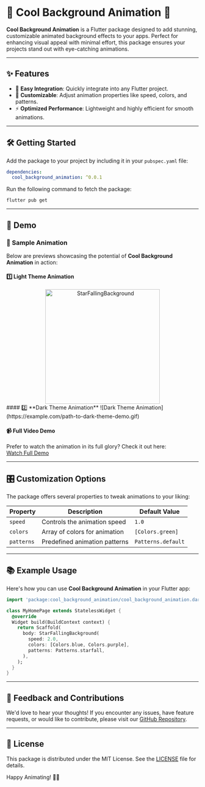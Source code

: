 # 🌈 Cool Background Animation 🌌

**Cool Background Animation** is a Flutter package designed to add stunning, customizable animated background effects to your apps. Perfect for enhancing visual appeal with minimal effort, this package ensures your projects stand out with eye-catching animations.

---

## ✨ Features
- 🚀 **Easy Integration**: Quickly integrate into any Flutter project.
- 🎨 **Customizable**: Adjust animation properties like speed, colors, and patterns.
- ⚡ **Optimized Performance**: Lightweight and highly efficient for smooth animations.

---

## 🛠️ Getting Started
Add the package to your project by including it in your `pubspec.yaml` file:

```yaml
dependencies:
  cool_background_animation: ^0.0.1
```

Run the following command to fetch the package:
```bash
flutter pub get
```

---

## 🎥 Demo
### 🌟 Sample Animation
Below are previews showcasing the potential of **Cool Background Animation** in action:

#### 1️⃣ **Light Theme Animation**
<div align="center">
  <img src="https://github.com/AIdevol/cool_background_animation/blob/main/example/assets/animations/starfalling.gif" alt="StarFallingBackground " width="300"/>
</div>
#### 2️⃣ **Dark Theme Animation**
![Dark Theme Animation](https://example.com/path-to-dark-theme-demo.gif)

#### 📹 **Full Video Demo**
Prefer to watch the animation in its full glory? Check it out here:  
[Watch Full Demo](https://example.com/path-to-your-mov-file)

---

## 🎛️ Customization Options
The package offers several properties to tweak animations to your liking:

| **Property**      | **Description**              | **Default Value**       |
|-------------------|------------------------------|-------------------------|
| `speed`           | Controls the animation speed | `1.0`                   |
| `colors`          | Array of colors for animation| `[Colors.green]`        |
| `patterns`        | Predefined animation patterns| `Patterns.default`      |

---

## 📚 Example Usage
Here's how you can use **Cool Background Animation** in your Flutter app:

```dart
import 'package:cool_background_animation/cool_background_animation.dart';

class MyHomePage extends StatelessWidget {
  @override
  Widget build(BuildContext context) {
    return Scaffold(
      body: StarFallingBackground(
        speed: 2.0,
        colors: [Colors.blue, Colors.purple],
        patterns: Patterns.starfall,
      ),
    );
  }
}
```

---

## 🧩 Feedback and Contributions
We'd love to hear your thoughts! If you encounter any issues, have feature requests, or would like to contribute, please visit our [GitHub Repository](https://github.com/your-repo-link).

---

## 📄 License
This package is distributed under the MIT License. See the [LICENSE](https://github.com/your-repo-link/LICENSE) file for details.

Happy Animating! 🚀✨

